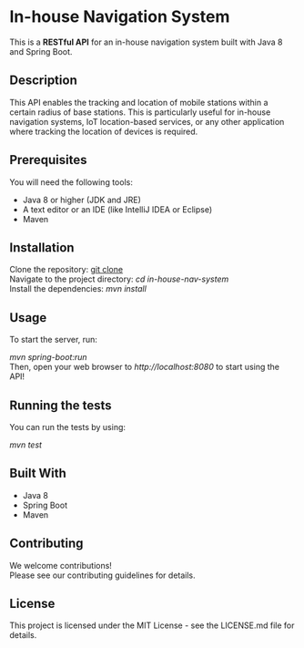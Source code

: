 # In-house Navigation System
This is a **RESTful API** for an in-house navigation system built with Java 8 and Spring Boot.

## Description
This API enables the tracking and location of mobile stations within a certain radius of base stations. This is particularly useful for in-house navigation systems, IoT location-based services, or any other application where tracking the location of devices is required.

## Prerequisites
You will need the following tools:

* Java 8 or higher (JDK and JRE)
* A text editor or an IDE (like IntelliJ IDEA or Eclipse)
* Maven

## Installation
Clone the repository: [git clone](https://github.com/username/in-house-nav-system.git) <br>
Navigate to the project directory: _cd in-house-nav-system_ <br>
Install the dependencies: _mvn install_ <br>

## Usage
To start the server, run:

_mvn spring-boot:run_ <br>
Then, open your web browser to *http://localhost:8080* to start using the API!

## Running the tests
You can run the tests by using:

_mvn test_

## Built With
* Java 8
* Spring Boot
* Maven

## Contributing
We welcome contributions! <br> 
Please see our contributing guidelines for details.

## License
This project is licensed under the MIT License - see the LICENSE.md file for details.